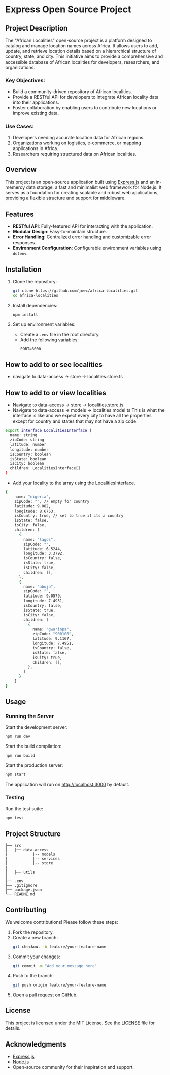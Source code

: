 # Express Open Source Project

## Project Description
The "African Localities" open-source project is a platform designed to catalog and manage location names across Africa. It allows users to add, update, and retrieve location details based on a hierarchical structure of country, state, and city. This initiative aims to provide a comprehensive and accessible database of African localities for developers, researchers, and organizations.

### Key Objectives:
- Build a community-driven repository of African localities.
- Provide a RESTful API for developers to integrate African locality data into their applications.
- Foster collaboration by enabling users to contribute new locations or improve existing data.

### Use Cases:
1. Developers needing accurate location data for African regions.
2. Organizations working on logistics, e-commerce, or mapping applications in Africa.
3. Researchers requiring structured data on African localities.

## Overview
This project is an open-source application built using [Express.js](https://expressjs.com/) and an in-memeroy data storage, a fast and minimalist web framework for Node.js. It serves as a foundation for creating scalable and robust web applications, providing a flexible structure and support for middleware.

## Features
- **RESTful API**: Fully-featured API for interacting with the application.
- **Modular Design**: Easy-to-maintain structure.
- **Error Handling**: Centralized error handling and customizable error responses.
- **Environment Configuration**: Configurable environment variables using `dotenv`.

## Installation

1. Clone the repository:
   ```bash
   git clone https://github.com/jowc/africa-localities.git
   cd africa-localities
   ```

2. Install dependencies:
   ```bash
   npm install
   ```

3. Set up environment variables:
   - Create a `.env` file in the root directory.
   - Add the following variables:
     ```env
     PORT=3000
     ```
     
## How to add to or see localities
- navigate to data-access -> store -> localities.store.ts

## How to add to or view localities
- Navigate to data-access -> store -> localities.store.ts
- Navigate to data-access -> models -> localities.model.ts
    This is what the interface is like and we expect every city to have all the properties except for country and states that may not have a zip code.
```bash
export interface LocalitiesInterface {
  name: string
  zipCode: string
  latitude: number
  longitude: number
  isCountry: boolean
  isState: boolean
  isCity: boolean
  children: LocalitiesInterface[]
}
```
- Add your locality to the array using the LocalitiesInterface.
```bash
{
    name: "nigeria",
    zipCode: "", // empty for country
    latitude: 9.082,
    longitude: 8.6753,
    isCountry: true, // set to true if its a country
    isState: false,
    isCity: false,
    children: [
      {
        name: "lagos",
        zipCode: "",
        latitude: 6.5244,
        longitude: 3.3792,
        isCountry: false,
        isState: true,
        isCity: false,
        children: [],
      },
      {
        name: "abuja",
        zipCode: "",
        latitude: 9.0579,
        longitude: 7.4951,
        isCountry: false,
        isState: true,
        isCity: false,
        children: [
          {
            name: "gwarinpa",
            zipCode: "900108",
            latitude: 9.1167,
            longitude: 7.4951,
            isCountry: false,
            isState: false,
            isCity: true,
            children: [],
          },
        ]
      }
    ]
}
```

## Usage

### Running the Server

Start the development server:
```bash
npm run dev
```

Start the build compilation:
```bash
npm run build
```

Start the production server:
```bash
npm start
```

The application will run on [http://localhost:3000](http://localhost:3000) by default.

### Testing

Run the test suite:
```bash
npm test
```

## Project Structure
```
├── src
│   ├── data-access
|           |-- models
|           |-- services
|           |-- store
|
│   ├── utils
│    
├── .env
├── .gitignore
├── package.json
└── README.md
```

## Contributing

We welcome contributions! Please follow these steps:

1. Fork the repository.
2. Create a new branch:
   ```bash
   git checkout -b feature/your-feature-name
   ```
3. Commit your changes:
   ```bash
   git commit -m "Add your message here"
   ```
4. Push to the branch:
   ```bash
   git push origin feature/your-feature-name
   ```
5. Open a pull request on GitHub.

## License

This project is licensed under the MIT License. See the [LICENSE](LICENSE) file for details.

## Acknowledgments

- [Express.js](https://expressjs.com/)
- [Node.js](https://nodejs.org/)
- Open-source community for their inspiration and support.

